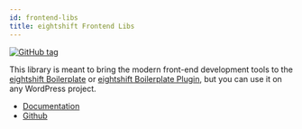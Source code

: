 ```yaml
---
id: frontend-libs
title: eightshift Frontend Libs
---
```


[![GitHub tag](https://img.shields.io/github/tag/infinum/eightshift-frontend-libs.svg?style=for-the-badge)](https://github.com/infinum/eightshift-frontend-libs)

This library is meant to bring the modern front-end development tools to the [eightshift Boilerplate](https://github.com/infinum/eightshift-boilerplate) or [eightshift Boilerplate Plugin](https://github.com/infinum/eightshift-boilerplate-plugin), but you can use it on any WordPress project.

* [Documentation](/docs/eightshift-frontend-libs)
* [Github](https://github.com/infinum/eightshift-frontend-libs)
